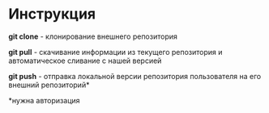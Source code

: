 # Инструкция
**git clone** - клонирование внешнего репозитория

**git pull** -  скачивание информации из текущего репозитория и автоматическое сливание с нашей версией

**git push** - отправка локальной версии репозитория пользователя на его внешний репозиторий*

*нужна авторизация